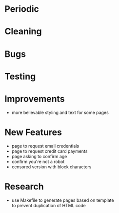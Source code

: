 # Periodic

# Cleaning

# Bugs

# Testing

# Improvements
  - more believable styling and text for some pages

# New Features
  - page to request email credentials
  - page to request credit card payments
  - page asking to confirm age
  - confirm you're not a robot
  - censored version with block characters

# Research
  - use Makefile to generate pages based on template  
    to prevent duplication of HTML code
